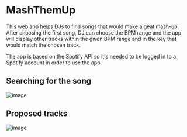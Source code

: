# MashThemUp

This web app helps DJs to find songs that would make a geat mash-up. After choosing the first song, DJ can choose the BPM range and the app will display other tracks within the given BPM range and in the key that would match the chosen track.

The app is based on the Spotify API so it's needed to be logged in to a Spotify account in order to use the app.

## Searching for the song
![image](https://user-images.githubusercontent.com/87365551/176665670-0abed936-d705-48e8-8454-b2edab3de161.png)

## Proposed tracks
![image](https://user-images.githubusercontent.com/87365551/176665899-9f1237d9-2eb3-4c70-aacd-4cb41eb7abec.png)
